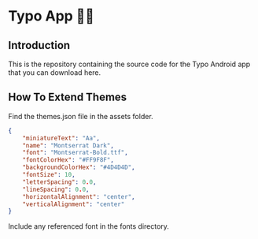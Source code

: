 # Typo App 🐼🍃

## Introduction
This is the repository containing the source code for the Typo Android app that you can download here.

## How To Extend Themes

Find the themes.json file in the assets folder.

```json
{
    "miniatureText": "Aa",
    "name": "Montserrat Dark",
    "font": "Montserrat-Bold.ttf",
    "fontColorHex": "#FF9F8F",
    "backgroundColorHex": "#4D4D4D",
    "fontSize": 10,
    "letterSpacing": 0.0,
    "lineSpacing": 0.0,
    "horizontalAlignment": "center",
    "verticalAlignment": "center"
}
```
Include any referenced font in the fonts directory.